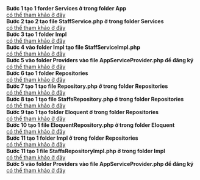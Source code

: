 <!DOCTYPE html>
<html lang="en">
<head>
    <meta charset="UTF-8">
    <meta http-equiv="X-UA-Compatible" content="IE=edge">
    <meta name="viewport" content="width=device-width, initial-scale=1.0">

</head>
<body>
    <b>Bước 1 tạo 1 forder Services ở trong folder App</b>
    <br>
    <a href="https://github.com/hungdgdhhgfhgfjh/MOdule3/tree/main/AngularAndLaravel/app">có thể tham khảo ở  đây </a>
    <br>
    <b>Bước 2 tạo 2 tạo file StaffService.php ở trong folder Services</b>
    <br>
    <a href="https://github.com/hungdgdhhgfhgfjh/MOdule3/tree/main/AngularAndLaravel/app/Services">có thể tham khảo ở  đây</a>
    <br>
    <b>Bước 3 tạo 1 folder Impl</b><br>
    <a href="https://github.com/hungdgdhhgfhgfjh/MOdule3/tree/main/AngularAndLaravel/app/Services">có thể tham khảo ở  đây</a><br>
    <b>Bước 4 vào folder Impl tạo file StaffServiceImpl.php</b><br>
    <a href="https://github.com/hungdgdhhgfhgfjh/MOdule3/tree/main/AngularAndLaravel/app/Services/Impl">có thể tham khảo ở  đây</a><br>
    <b>Bước 5 vào folder Providers vào file AppServiceProvider.php để đăng ký</b><br>
    <a href="https://github.com/hungdgdhhgfhgfjh/MOdule3/blob/main/AngularAndLaravel/app/Providers/AppServiceProvider.php">có thể tham khảo ở  đây</a><br>
    <b>Bước 6 tạo 1 folder Repositories</b><br>
    <a href="https://github.com/hungdgdhhgfhgfjh/MOdule3/tree/main/AngularAndLaravel/app">có thể tham khảo ở  đây</a><br>
    <b>Bước 7 tạo 1 tạo file Repository.php ở trong folder Repositories</b><br>
    <a href="https://github.com/hungdgdhhgfhgfjh/MOdule3/tree/main/AngularAndLaravel/app/Repositories">có thể tham khảo ở  đây</a><br>
    <b>Bước 8 tạo 1 tạo file StaffsRepository.php ở trong folder Repositories</b><br>
    <a href="https://github.com/hungdgdhhgfhgfjh/MOdule3/blob/main/AngularAndLaravel/app/Repositories/StaffsRepository.php">có thể tham khảo ở  đây</a><br>
<b>Bước 9 tạo 1 tạo folder Eloquent ở trong folder Repositories</b><br>
<a href="https://github.com/hungdgdhhgfhgfjh/MOdule3/blob/main/AngularAndLaravel/app/Repositories/StaffsRepository.php">có thể tham khảo ở  đây</a><br>
<b>Bước 10 tạo 1  file  EloquentRepository.php  ở trong folder Eloquent</b><br>
<a href="https://github.com/hungdgdhhgfhgfjh/MOdule3/tree/main/AngularAndLaravel/app/Repositories/Eloquent">có thể tham khảo ở  đây</a><br>
<b>Bước 11 tạo 1 folder  Impl  ở trong folder Repositories</b><br>
<a href="https://github.com/hungdgdhhgfhgfjh/MOdule3/tree/main/AngularAndLaravel/app/Repositories">có thể tham khảo ở  đây</a><br>
<b>Bước 11 tạo 1 file StaffsRepositoryImpl.php   ở trong folder Impl</b><br>
<a href="https://github.com/hungdgdhhgfhgfjh/MOdule3/blob/main/AngularAndLaravel/app/Repositories/Impl/StaffsRepositoryImpl.php">có thể tham khảo ở  đây</a><br>
<b>Bước 5 vào folder Providers vào file AppServiceProvider.php để đăng ký</b><br>
<a href="https://github.com/hungdgdhhgfhgfjh/MOdule3/blob/main/AngularAndLaravel/app/Providers/AppServiceProvider.php">có thể tham khảo ở  đây</a><br>

</body>
</html>
